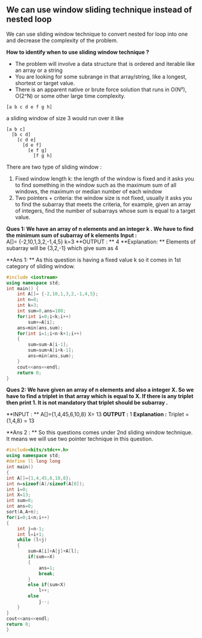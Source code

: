 

## We can use window sliding technique instead of nested loop

We can use  sliding window technique to convert nested for loop into one and decrease the complexity of the problem.

**How to identify when to use sliding window technique ?**
 -    The problem will involve a data structure that is ordered and iterable like an array or a string
 -    You are looking for some subrange in that array/string, like a longest, shortest or target value.
 -    There is an apparent native or brute force solution that runs in O(N²), O(2^N) or some other large time complexity.


```
[a b c d e f g h]
```

a sliding window of size 3 would run over it like

```
[a b c]
  [b c d]
    [c d e]
      [d e f]
        [e f g]
          [f g h]
```



There are two type of sliding window :
1. Fixed window length k: the length of the window is fixed and it asks you to find something in the window such as the maximum sum of all windows, the maximum or median number of each window
2.  Two pointers + criteria: the window size is not fixed, usually it asks you to find the subarray that meets the criteria, for example, given an array of integers, find the number of subarrays whose sum is equal to a target value.


**Ques 1: We have an array of n elements and an integer k . We have to find the minimum sum of subarray of k elements**
**Input :**  
A[]= {-2,10,1,3,2,-1,4,5}
k=3
**OUTPUT : **  4
**Explanation: ** Elements of subarray will be {3,2,-1} which give sum as 4

**Ans 1: ** As this question is having a fixed value k so it comes in 1st category of sliding window. 

```C++
#include <iostream>
using namespace std;
int main() {
    int A[]= {-2,10,1,3,2,-1,4,5};
    int n=8;
    int k=3;
    int sum=0,ans=100;
    for(int i=0;i<k;i++)
        sum+=A[i];
    ans=min(ans,sum);
    for(int i=1;i<n-k+1;i++)
    {
        sum=sum-A[i-1];
        sum=sum+A[i+k-1];
        ans=min(ans,sum);
    }
    cout<<ans<<endl;
    return 0;
}
```


**Ques 2:   We have given an array of n elements and also a integer X. So we have to find a triplet in that array which is equal to X. If there is any triplet then print 1.
It is not mandatory that triplet should be subarray .**

**INPUT : ** 
A[]={1,4,45,6,10,8}
X= 13
**OUTPUT :** 
1
**Explanation :**
Triplet = {1,4,8} = 13

**Ans 2 : **  So this questions comes under 2nd sliding window technique. It means we will use two pointer technique in this question.

```C++
#include<bits/stdc++.h>
using namespace std;
#define ll long long
int main()
{
int A[]={1,4,45,6,10,8};
int n=sizeof(A)/sizeof(A[0]);
int i=0;
int X=13;
int sum=0;
int ans=0;
sort(A,A+n);
for(i=0;i<n;i++)
{
	int j=n-1;
	int l=i+1;
	while (l<j)
	{
		sum=A[i]+A[j]+A[l];
		if(sum==X)
		{
			ans=1;
			break;
		}
		else if(sum<X)
			l++;
		else
			j--;
	}
}
cout<<ans<<endl;
return 0;
}
```


